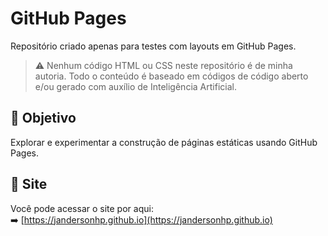 # GitHub Pages

Repositório criado apenas para testes com layouts em GitHub Pages.

> ⚠️ Nenhum código HTML ou CSS neste repositório é de minha autoria. Todo o conteúdo é baseado em códigos de código aberto e/ou gerado com auxílio de Inteligência Artificial.

## 📌 Objetivo

Explorar e experimentar a construção de páginas estáticas usando GitHub Pages.

## 🔗 Site

Você pode acessar o site por aqui:  
➡️ [https://jandersonhp.github.io](https://jandersonhp.github.io)